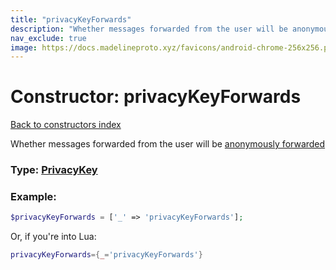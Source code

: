 ```yaml
---
title: "privacyKeyForwards"
description: "Whether messages forwarded from the user will be anonymously forwarded"
nav_exclude: true
image: https://docs.madelineproto.xyz/favicons/android-chrome-256x256.png
---
```

# Constructor: privacyKeyForwards  
[Back to constructors index](index.md)



Whether messages forwarded from the user will be [anonymously forwarded](https://telegram.org/blog/unsend-privacy-emoji#anonymous-forwarding)




### Type: [PrivacyKey](../types/PrivacyKey.md)


### Example:

```php
$privacyKeyForwards = ['_' => 'privacyKeyForwards'];
```  


Or, if you're into Lua:

```lua
privacyKeyForwards={_='privacyKeyForwards'}

```


